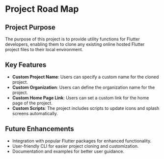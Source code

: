 # Project Road Map

## Project Purpose
The purpose of this project is to provide utility functions for Flutter developers, enabling them to clone any existing online hosted Flutter project files to their local environment. 

## Key Features
- **Custom Project Name**: Users can specify a custom name for the cloned project.
- **Custom Organization**: Users can define the organization name for the project.
- **Custom Home Page Link**: Users can set a custom link for the home page of the project.
- **Custom Scripts**: The project includes scripts to update icons and splash screens automatically.

## Future Enhancements
- Integration with popular Flutter packages for enhanced functionality.
- User-friendly CLI for easier project cloning and customization.
- Documentation and examples for better user guidance. 